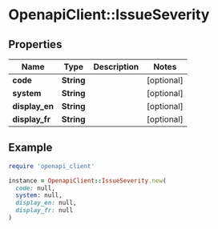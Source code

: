 # OpenapiClient::IssueSeverity

## Properties

| Name | Type | Description | Notes |
| ---- | ---- | ----------- | ----- |
| **code** | **String** |  | [optional] |
| **system** | **String** |  | [optional] |
| **display_en** | **String** |  | [optional] |
| **display_fr** | **String** |  | [optional] |

## Example

```ruby
require 'openapi_client'

instance = OpenapiClient::IssueSeverity.new(
  code: null,
  system: null,
  display_en: null,
  display_fr: null
)
```

